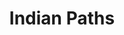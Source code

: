 ---
pid: ch943
title: Indian Paths
location_transcription: Throughout Philadelphia + region
coordinates: "[-75.1657883, 39.952383]"
zipcode: '19143'
gen_neighborhood: West Philadelphia
neighborhood: University City
outside_phl: 
age: '34'
age_range: 30-39
instagram: 
image_file_name: ch_943.jpg
proposal_transcription: Using a local stone material, pave the roads in Philadelphia
  region that follow Indian paths. We need to learn this heritage.
topic: History,Native Americans
topic_summary: 0, 0
type: Space,Walkway
keywords_other: 
credit: Kale Farquhar
image_labels: 
twitter: 
facebook: 
permalink: "/monuments/ch943/"
layout: item-page
---